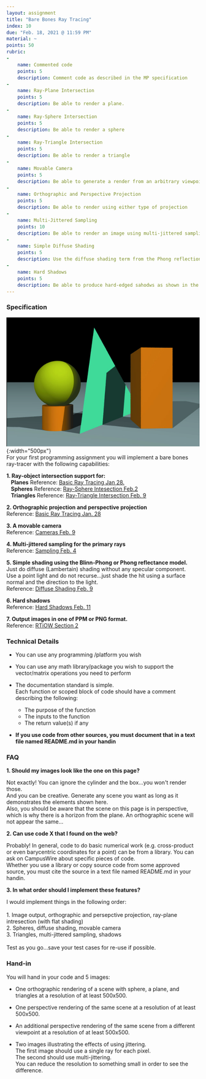 ```yaml
---
layout: assignment
title: "Bare Bones Ray Tracing"
index: 10
due: "Feb. 18, 2021 @ 11:59 PM"
material: ~
points: 50
rubric:
-
    name: Commented code
    points: 5
    description: Comment code as described in the MP specification
- 
    name: Ray-Plane Intersection
    points: 5
    description: Be able to render a plane.
- 
    name: Ray-Sphere Intersection
    points: 5
    description: Be able to render a sphere
-
    name: Ray-Triangle Intersection
    points: 5
    description: Be able to render a triangle
- 
    name: Movable Camera
    points: 5
    description: Be able to generate a render from an arbitrary viewpoint and direction	
-
    name: Orthographic and Perspective Projection
    points: 5
    description: Be able to render using either type of projection
-
    name: Multi-Jittered Sampling
    points: 10
    description: Be able to render an image using multi-jittered sampling for anti-aliasing
-
    name: Simple Diffuse Shading
    points: 5
    description: Use the diffuse shading term from the Phong reflection model 
-
    name: Hard Shadows
    points: 5
    description: Be able to produce hard-edged sahodws as shown in the image on this page
---
```


### Specification

![Tracing](/img/MP1.jpg){:width="500px"}   
For your first programming assignment you will implement a bare bones ray-tracer with the following capabilities:

**1. Ray-object intersection support for:**<br/>
    &nbsp;&nbsp;&nbsp;**Planes** Reference: [Basic Ray Tracing Jan 28.](https://illinois-cs419.github.io/schedule)<br/>
    &nbsp;&nbsp;&nbsp;**Spheres** Reference: [Ray-Sphere Intesection Feb.2](https://illinois-cs419.github.io/schedule)<br/> 
    &nbsp;&nbsp;&nbsp;**Triangles** Reference: [Ray-Triangle Intersection Feb. 9](https://illinois-cs419.github.io/schedule)
 
**2. Orthographic projection and perspective projection** <br/> Reference: [Basic Ray Tracing Jan. 28](https://illinois-cs419.github.io/schedule)
 
**3. A movable camera** <br/> Reference: [Cameras Feb. 9](https://illinois-cs419.github.io/schedule)
 
**4. Multi-jittered sampling for the primary rays** <br/> Reference: [Sampling Feb. 4](https://illinois-cs419.github.io/schedule) 
 
**5. Simple shading using the Blinn-Phong or Phong reflectance model.** <br/>
Just do diffuse (Lambertain) shading without any specular component. <br/>
Use a point light and do not recurse...just shade the hit using a surface normal and the direction to the light. <br/>
Reference: [Diffuse Shading Feb. 9](https://illinois-cs419.github.io/schedule)

**6. Hard shadows** <br/> Reference: [Hard Shadows Feb. 11](https://illinois-cs419.github.io/schedule)   

**7. Output images in one of PPM or PNG format.** <br/> Reference: [RTiOW Section 2](https://raytracing.github.io/books/RayTracingInOneWeekend.html#outputanimage)

### Technical Details

+ You can use any programming /platform you wish

+ You can use any math library/package you wish to support the vector/matrix operations you need to perform

+ The documentation standard is simple.<br/> Each function or scoped block of code should have a comment describing the following:
  + The purpose of the function
  + The inputs to the function
  + The return value(s) if any

+ **If you use code from other sources, you must document that in a text file named README.md in your handin**

### FAQ
**1. Should my images look like the one on this page?**<br/>

Not exactly! You can ignore the cylinder and the box...you won't render those.<br/>
   And you can be creative. Generate any scene you want as long as it demonstrates the elements shown here.<br/> 
   Also, you should be aware that the scene on this page is in perspective, which is why there is a horizon from the plane.
   An orthographic scene will not appear the same...
   
**2. Can use code X that I found on the web?**<br/>

Probably! In general, code to do basic numerical work (e.g. cross-product or even barycentric coordinates for a point) can be from a library.
   You can ask on CampusWire about specific pieces of code. <br/>
   Whether you use a library or copy source code from some approved source, you must cite the source in a text file named README.md in your handin.

**3. In what order should I implement these features?**<br/>

I would implement things in the following order: <br/><br/>
    1. Image output, orthographic and persepctive projection, ray-plane intresection (with flat shading)<br/>
    2. Spheres, diffuse shading, movable camera<br/>
    3. Triangles, multi-jittered sampling, shadows<br/><br/>
Test as you go...save your test cases for re-use if possible.

### Hand-in

You will hand in your code and 5 images:

+ One orthographic rendering of a scene with sphere, a plane, and triangles at a resolution of at least 500x500. 

+ One perspective rendering of the same scene at a resolution of at least 500x500. 

+ An additional perspective rendering of the same scene from a different viewpoint at a resolution of at least 500x500. 

+ Two images illustrating the effects of using jittering. <br/>
  The first image should use a single ray for each pixel.<br/>
  The second should use multi-jittering.<br/> 
  You can reduce the resolution to something small in order to see the difference. 

